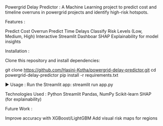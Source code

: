 Powergrid Delay Predictor :
   A Machine Learning project to predict cost and timeline overruns in powergrid projects and identify high-risk hotspots.


Features :

   Predict Cost Overrun
   Predict Time Delays
   Classify Risk Levels (Low, Medium, High)
   Interactive Streamlit Dashboar
   SHAP Explainability for model insights


Installation :

   Clone this repository and install dependencies:

git clone https://github.com/Hasini-Kotha/powergrid-delay-predictor.git
cd powergrid-delay-predictor
pip install -r requirements.txt

▶️ Usage :
    Run the Streamlit app:  streamlit run app.py

Technologies Used : 
   Python 
   Streamlit 
   Pandas, NumPy 
   Scikit-learn 
   SHAP (for explainability) 

Future Work : 

   Improve accuracy with XGBoost/LightGBM
   Add visual risk maps for regions
